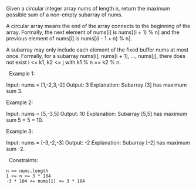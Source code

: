 Given a circular integer array nums of length n, return the maximum possible sum of a non-empty subarray of nums.

A circular array means the end of the array connects to the beginning of the array. Formally, the next element of nums[i] is nums[(i + 1) % n] and the previous element of nums[i] is nums[(i - 1 + n) % n].

A subarray may only include each element of the fixed buffer nums at most once. Formally, for a subarray nums[i], nums[i + 1], ..., nums[j], there does not exist i <= k1, k2 <= j with k1 % n == k2 % n.

 
Example 1:

Input: nums = [1,-2,3,-2]
Output: 3
Explanation: Subarray [3] has maximum sum 3.


Example 2:

Input: nums = [5,-3,5]
Output: 10
Explanation: Subarray [5,5] has maximum sum 5 + 5 = 10.


Example 3:

Input: nums = [-3,-2,-3]
Output: -2
Explanation: Subarray [-2] has maximum sum -2.


 
Constraints:


	n == nums.length
	1 <= n <= 3 * 104
	-3 * 104 <= nums[i] <= 3 * 104

